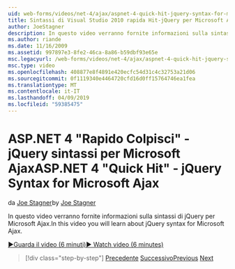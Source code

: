 ```yaml
---
uid: web-forms/videos/net-4/ajax/aspnet-4-quick-hit-jquery-syntax-for-microsoft-ajax
title: Sintassi di Visual Studio 2010 rapida Hit-jQuery per Microsoft Ajax | Microsoft Docs
author: JoeStagner
description: In questo video verranno fornite informazioni sulla sintassi di jQuery per Microsoft Ajax.
ms.author: riande
ms.date: 11/16/2009
ms.assetid: 997897e3-8fe2-46ca-8a86-b59dbf93e65e
msc.legacyurl: /web-forms/videos/net-4/ajax/aspnet-4-quick-hit-jquery-syntax-for-microsoft-ajax
msc.type: video
ms.openlocfilehash: 408877e8f4891e420ecfc54d31c4c32753a21d06
ms.sourcegitcommit: 0f1119340e4464720cfd16d0ff15764746ea1fea
ms.translationtype: MT
ms.contentlocale: it-IT
ms.lasthandoff: 04/09/2019
ms.locfileid: "59385475"
---
```

# <a name="aspnet-4-quick-hit---jquery-syntax-for-microsoft-ajax"></a><span data-ttu-id="27462-103">ASP.NET 4 "Rapido Colpisci" - jQuery sintassi per Microsoft Ajax</span><span class="sxs-lookup"><span data-stu-id="27462-103">ASP.NET 4 "Quick Hit" - jQuery Syntax for Microsoft Ajax</span></span>

<span data-ttu-id="27462-104">da [Joe Stagner](https://github.com/JoeStagner)</span><span class="sxs-lookup"><span data-stu-id="27462-104">by [Joe Stagner](https://github.com/JoeStagner)</span></span>

<span data-ttu-id="27462-105">In questo video verranno fornite informazioni sulla sintassi di jQuery per Microsoft Ajax.</span><span class="sxs-lookup"><span data-stu-id="27462-105">In this video you will learn about jQuery syntax for Microsoft Ajax.</span></span> 

[<span data-ttu-id="27462-106">&#9654;Guarda il video (6 minuti)</span><span class="sxs-lookup"><span data-stu-id="27462-106">&#9654; Watch video (6 minutes)</span></span>](https://channel9.msdn.com/Blogs/ASP-NET-Site-Videos/aspnet-4-quick-hit-jquery-syntax-for-microsoft-ajax)

> [!div class="step-by-step"]
> <span data-ttu-id="27462-107">[Precedente](aspnet-4-quick-hit-the-scriptloader.md)
> [Successivo](aspnet-4-quick-hit-ajax-data-templates.md)</span><span class="sxs-lookup"><span data-stu-id="27462-107">[Previous](aspnet-4-quick-hit-the-scriptloader.md)
[Next](aspnet-4-quick-hit-ajax-data-templates.md)</span></span>
